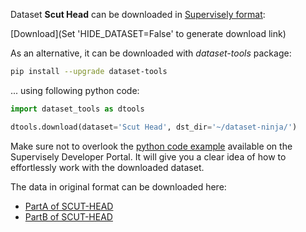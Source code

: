 Dataset **Scut Head** can be downloaded in [Supervisely format](https://developer.supervisely.com/api-references/supervisely-annotation-json-format):

 [Download](Set 'HIDE_DATASET=False' to generate download link)

As an alternative, it can be downloaded with *dataset-tools* package:
``` bash
pip install --upgrade dataset-tools
```

... using following python code:
``` python
import dataset_tools as dtools

dtools.download(dataset='Scut Head', dst_dir='~/dataset-ninja/')
```
Make sure not to overlook the [python code example](https://developer.supervisely.com/getting-started/python-sdk-tutorials/iterate-over-a-local-project) available on the Supervisely Developer Portal. It will give you a clear idea of how to effortlessly work with the downloaded dataset.

The data in original format can be downloaded here:

- [PartA of SCUT-HEAD](https://drive.google.com/open?id=1yaOF9os5wPVNNG4GVzNyULLVe74vdrBE)
- [PartB of SCUT-HEAD](https://drive.google.com/open?id=1LZ_KlTPStDEcqycfqUkDkqQ-aNMMC3cl)
